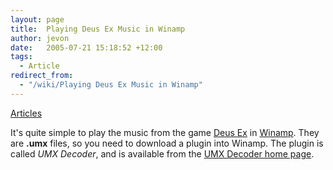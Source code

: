 ```yaml
---
layout: page
title:  Playing Deus Ex Music in Winamp
author: jevon
date:   2005-07-21 15:18:52 +12:00
tags:
  - Article
redirect_from:
  - "/wiki/Playing Deus Ex Music in Winamp"
---
```


[Articles](Articles.md)

It's quite simple to play the music from the game [Deus Ex](deus-ex.md) in [Winamp](Winamp.md). They are **.umx** files, so you need to download a plugin into Winamp. The plugin is called _UMX Decoder_, and is available from the <a href="http://www.umx-decoder.de.vu/">UMX Decoder home page</a>.
